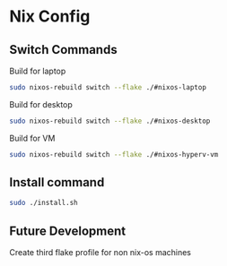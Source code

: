 # Nix Config

## Switch Commands
Build for laptop
```bash
sudo nixos-rebuild switch --flake ./#nixos-laptop
```

Build for desktop
```bash
sudo nixos-rebuild switch --flake ./#nixos-desktop
```

Build for VM
```bash
sudo nixos-rebuild switch --flake ./#nixos-hyperv-vm
```

## Install command
```bash
sudo ./install.sh
```

## Future Development
Create third flake profile for non nix-os machines

